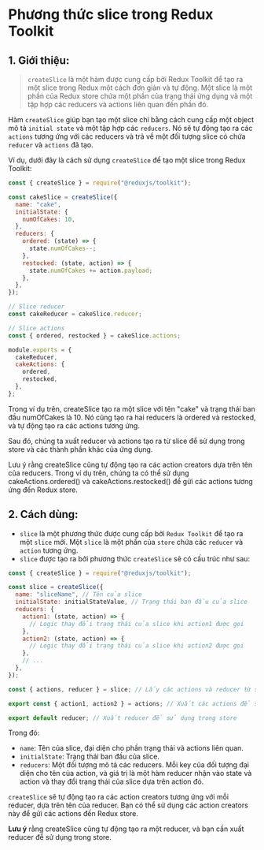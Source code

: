 # Phương thức slice trong Redux Toolkit

## 1. Giới thiệu: 
> `createSlice` là một hàm được cung cấp bởi Redux Toolkit để tạo ra một slice trong Redux một cách đơn giản và tự động. Một slice là một phần của Redux store chứa một phần của trạng thái ứng dụng và một tập hợp các reducers và actions liên quan đến phần đó.

Hàm `createSlice` giúp bạn tạo một slice chỉ bằng cách cung cấp một object mô tả `initial state` và một tập hợp các `reducers`. Nó sẽ tự động tạo ra các `actions` tương ứng với các reducers và trả về một đối tượng slice có chứa `reducer` và `actions` đã tạo.

Ví dụ, dưới đây là cách sử dụng `createSlice` để tạo một slice trong Redux Toolkit:
```js
const { createSlice } = require("@reduxjs/toolkit");

const cakeSlice = createSlice({
  name: "cake",
  initialState: {
    numOfCakes: 10,
  },
  reducers: {
    ordered: (state) => {
      state.numOfCakes--;
    },
    restocked: (state, action) => {
      state.numOfCakes += action.payload;
    },
  },
});

// Slice reducer
const cakeReducer = cakeSlice.reducer;

// Slice actions
const { ordered, restocked } = cakeSlice.actions;

module.exports = {
  cakeReducer,
  cakeActions: {
    ordered,
    restocked,
  },
};
```
Trong ví dụ trên, createSlice tạo ra một slice với tên "cake" và trạng thái ban đầu numOfCakes là 10. Nó cũng tạo ra hai reducers là ordered và restocked, và tự động tạo ra các actions tương ứng.

Sau đó, chúng ta xuất reducer và actions tạo ra từ slice để sử dụng trong store và các thành phần khác của ứng dụng.

Lưu ý rằng createSlice cũng tự động tạo ra các action creators dựa trên tên của reducers. Trong ví dụ trên, chúng ta có thể sử dụng cakeActions.ordered() và cakeActions.restocked() để gửi các actions tương ứng đến Redux store.

## 2. Cách dùng:
- `slice` là một phương thức được cung cấp bởi `Redux Toolkit` để tạo ra một `slice` mới. Một `slice` là một phần của `store` chứa các `reducer` và `action` tương ứng.
- `slice` được tạo ra bởi phương thức `createSlice` sẽ có cấu trúc như sau:
```js
const { createSlice } = require("@reduxjs/toolkit");

const slice = createSlice({
  name: "sliceName", // Tên của slice
  initialState: initialStateValue, // Trạng thái ban đầu của slice
  reducers: {
    action1: (state, action) => {
      // Logic thay đổi trạng thái của slice khi action1 được gọi
    },
    action2: (state, action) => {
      // Logic thay đổi trạng thái của slice khi action2 được gọi
    },
    // ...
  },
});

const { actions, reducer } = slice; // Lấy các actions và reducer từ slice

export const { action1, action2 } = actions; // Xuất các actions để sử dụng trong ứng dụng

export default reducer; // Xuất reducer để sử dụng trong store
```
Trong đó:
- `name`: Tên của slice, đại diện cho phần trạng thái và actions liên quan.
- `initialState`: Trạng thái ban đầu của slice.
- `reducers`: Một đối tượng mô tả các reducers. Mỗi key của đối tượng đại diện cho tên của action, và giá trị là một hàm reducer nhận vào state và action và thay đổi trạng thái của slice dựa trên action đó.

`createSlice` sẽ tự động tạo ra các action creators tương ứng với mỗi reducer, dựa trên tên của reducer. Bạn có thể sử dụng các action creators này để gửi các actions đến Redux store.

**Lưu ý** rằng createSlice cũng tự động tạo ra một reducer, và bạn cần xuất reducer để sử dụng trong store.

